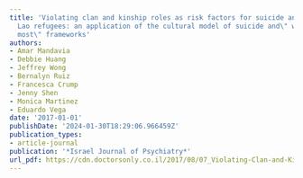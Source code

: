 ```yaml
---
title: 'Violating clan and kinship roles as risk factors for suicide and stigma among
  Lao refugees: an application of the cultural model of suicide and\" what matters
  most\" frameworks'
authors:
- Amar Mandavia
- Debbie Huang
- Jeffrey Wong
- Bernalyn Ruiz
- Francesca Crump
- Jenny Shen
- Monica Martinez
- Eduardo Vega
date: '2017-01-01'
publishDate: '2024-01-30T18:29:06.966459Z'
publication_types:
- article-journal
publication: '*Israel Journal of Psychiatry*'
url_pdf: https://cdn.doctorsonly.co.il/2017/08/07_Violating-Clan-and-Kinship.pdf
---
```

